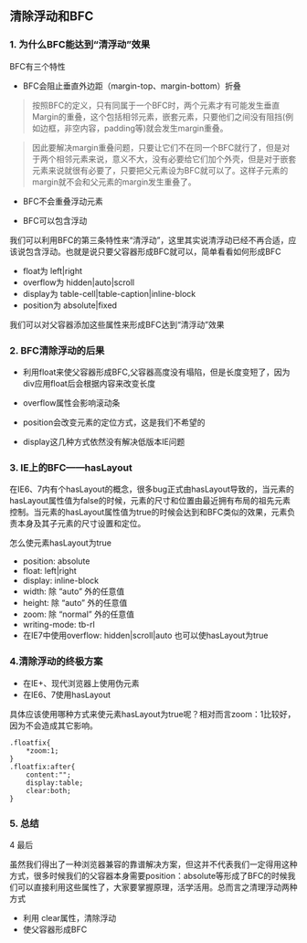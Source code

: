 ## 清除浮动和BFC


### 1. 为什么BFC能达到“清浮动”效果

BFC有三个特性

+ BFC会阻止垂直外边距（margin-top、margin-bottom）折叠

> 按照BFC的定义，只有同属于一个BFC时，两个元素才有可能发生垂直Margin的重叠，这个包括相邻元素，嵌套元素，只要他们之间没有阻挡(例如边框，非空内容，padding等)就会发生margin重叠。

> 因此要解决margin重叠问题，只要让它们不在同一个BFC就行了，但是对于两个相邻元素来说，意义不大，没有必要给它们加个外壳，但是对于嵌套元素来说就很有必要了，只要把父元素设为BFC就可以了。这样子元素的margin就不会和父元素的margin发生重叠了。

+ BFC不会重叠浮动元素

+ BFC可以包含浮动


我们可以利用BFC的第三条特性来“清浮动”，这里其实说清浮动已经不再合适，应该说包含浮动。也就是说只要父容器形成BFC就可以，简单看看如何形成BFC

+ float为 left|right
+ overflow为 hidden|auto|scroll
+ display为 table-cell|table-caption|inline-block
+ position为 absolute|fixed

我们可以对父容器添加这些属性来形成BFC达到“清浮动”效果

### 2. BFC清除浮动的后果


+ 利用float来使父容器形成BFC,父容器高度没有塌陷，但是长度变短了，因为div应用float后会根据内容来改变长度


+ overflow属性会影响滚动条


+ position会改变元素的定位方式，这是我们不希望的


+ display这几种方式依然没有解决低版本IE问题


### 3. IE上的BFC——hasLayout

在IE6、7内有个hasLayout的概念，很多bug正式由hasLayout导致的，当元素的hasLayout属性值为false的时候，元素的尺寸和位置由最近拥有布局的祖先元素控制。当元素的hasLayout属性值为true的时候会达到和BFC类似的效果，元素负责本身及其子元素的尺寸设置和定位。


怎么使元素hasLayout为true

+ position: absolute 
+ float: left|right
+ display: inline-block
+ width: 除 “auto” 外的任意值
+ height: 除 “auto” 外的任意值
+ zoom: 除 “normal” 外的任意值
+ writing-mode: tb-rl
+ 在IE7中使用overflow: hidden|scroll|auto 也可以使hasLayout为true


### 4.清除浮动的终极方案

+ 在IE+、现代浏览器上使用伪元素
+ 在IE6、7使用hasLayout


具体应该使用哪种方式来使元素hasLayout为true呢？相对而言zoom：1比较好，因为不会造成其它影响。


```
.floatfix{
    *zoom:1;
}
.floatfix:after{
    content:"";
    display:table;
    clear:both;
}
```


### 5. 总结

4 最后

虽然我们得出了一种浏览器兼容的靠谱解决方案，但这并不代表我们一定得用这种方式，很多时候我们的父容器本身需要position：absolute等形成了BFC的时候我们可以直接利用这些属性了，大家要掌握原理，活学活用。总而言之清理浮动两种方式

+ 利用 clear属性，清除浮动
+ 使父容器形成BFC

